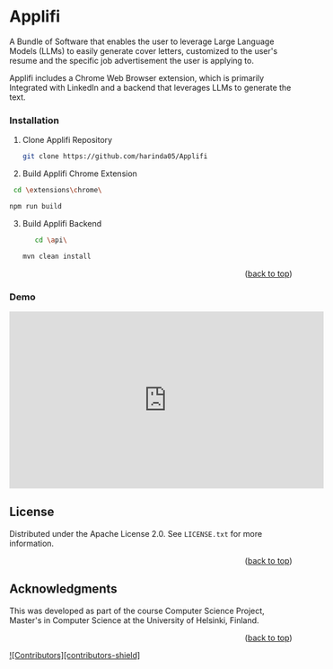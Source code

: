 
# Applifi

A Bundle of Software that enables the user to leverage Large Language Models (LLMs) to easily generate cover letters, customized to the user's resume and the specific job advertisement the user is applying to.

Applifi includes a Chrome Web Browser extension, which is primarily Integrated with LinkedIn and a backend that leverages LLMs to generate the text.

### Installation

1. Clone Applifi Repository

   ```sh
   git clone https://github.com/harinda05/Applifi
   ```

2. Build Applifi Chrome Extension

  ```sh
   cd \extensions\chrome\
   ```

   ```sh
   npm run build
   ```

3. Build Applifi Backend

   ```sh
      cd \api\
      ```
   
      ```sh
      mvn clean install
      ```
 
<p align="right">(<a href="#readme-top">back to top</a>)</p>

### Demo
<iframe width="560" height="315" src="https://www.youtube.com/embed/nuLo32nHF-w?si=cIhH6x_zO3KD2mMg&amp;start=33" title="YouTube video player" frameborder="0" allow="accelerometer; autoplay; clipboard-write; encrypted-media; gyroscope; picture-in-picture; web-share" allowfullscreen></iframe>


<!-- LICENSE -->
## License

Distributed under the Apache License 2.0. See `LICENSE.txt` for more information.

<p align="right">(<a href="#readme-top">back to top</a>)</p>


<!-- ACKNOWLEDGMENTS -->
## Acknowledgments

This was developed as part of the course Computer Science Project, Master's in Computer
Science at the University of Helsinki, Finland.

<p align="right">(<a href="#readme-top">back to top</a>)</p>

[![Contributors][contributors-shield]][contributors-url]


<!-- MARKDOWN LINKS & IMAGES -->
<!-- https://www.markdownguide.org/basic-syntax/#reference-style-links -->
[contributors-url]: https://github.com/harinda05/Applifi/graphs/contributors
